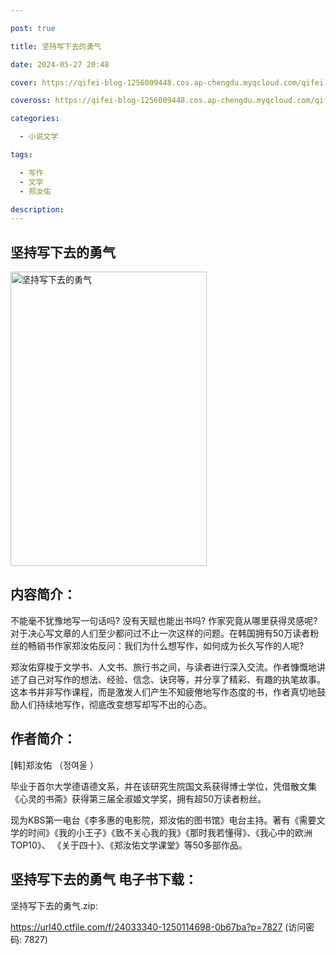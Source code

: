 ```yaml
---

post: true

title: 坚持写下去的勇气

date: 2024-05-27 20:48

cover: https://qifei-blog-1256009448.cos.ap-chengdu.myqcloud.com/qifei-blog/661b131168eb935713312f59.jpg

coveross: https://qifei-blog-1256009448.cos.ap-chengdu.myqcloud.com/qifei-blog/661b131168eb935713312f59.jpg

categories:

  - 小说文学

tags:

  - 写作
  - 文学
  - 郑汝佑

description:
---
```


## 坚持写下去的勇气
<img alt="坚持写下去的勇气 " class="aligncenter loading" data-was-processed="true" decoding="async" fetchpriority="high" height="471" src="https://qifei-blog-1256009448.cos.ap-chengdu.myqcloud.com/qifei-blog/661b131168eb935713312f59.jpg " style="cursor: zoom-in;" width="314"/>

## 内容简介：

不能毫不犹豫地写一句话吗? 没有天赋也能出书吗? 作家究竟从哪里获得灵感呢? 对于决心写文章的人们至少都问过不止一次这样的问题。在韩国拥有50万读者粉丝的畅销书作家郑汝佑反问：我们为什么想写作，如何成为长久写作的人呢?

郑汝佑穿梭于文学书、人文书、旅行书之间，与读者进行深入交流。作者慷慨地讲述了自己对写作的想法、经验、信念、诀窍等，并分享了精彩、有趣的执笔故事。这本书并非写作课程，而是激发人们产生不知疲倦地写作态度的书，作者真切地鼓励人们持续地写作，彻底改变想写却写不出的心态。

## 作者简介：

[韩]郑汝佑 （정여울 ）

毕业于首尔大学德语德文系，并在该研究生院国文系获得博士学位，凭借散文集《心灵的书斋》获得第三届全淑姬文学奖，拥有超50万读者粉丝。

现为KBS第一电台《李多惠的电影院，郑汝佑的图书馆》电台主持。著有《需要文学的时间》《我的小王子》《致不关心我的我》《那时我若懂得》、《我心中的欧洲TOP10》、 《关于四十》、《郑汝佑文学课堂》等50多部作品。

## 坚持写下去的勇气 电子书下载：
坚持写下去的勇气.zip: 

https://url40.ctfile.com/f/24033340-1250114698-0b67ba?p=7827 (访问密码: 7827)
